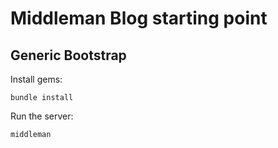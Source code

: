 # Middleman Blog starting point

## Generic Bootstrap

Install gems:
```
bundle install
```

Run the server:
```
middleman
```

